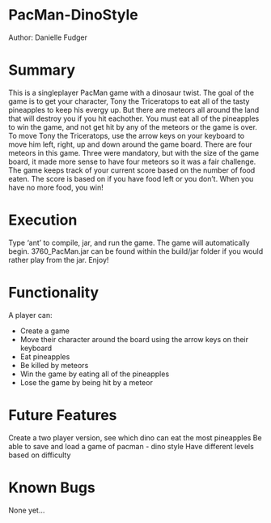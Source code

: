 PacMan-DinoStyle
================

Author: Danielle Fudger



Summary
================
This is a singleplayer PacMan game with a dinosaur twist. The goal of the game is to get your character, Tony the Triceratops to eat all of the tasty pineapples to keep his evergy up. But there are meteors all around the land that will destroy you if you hit eachother. You must eat all of the pineapples to win the game, and not get hit by any of the meteors or the game is over. To move Tony the Triceratops, use the arrow keys on your keyboard to move him left, right, up and down around the game board. There are four meteors in this game. Three were mandatory, but with the size of the game board, it made more sense to have four meteors so it was a fair challenge. The game keeps track of your current score based on the number of food eaten. The score is based on if you have food left or you don’t. When you have no more food, you win!


Execution
================
Type ‘ant’ to compile, jar, and run the game. 
The game will automatically begin.
3760_PacMan.jar can be found within the build/jar folder if you would rather play from the jar.
Enjoy!


Functionality
================
A player can:
- Create a game
- Move their character around the board using the arrow keys on their keyboard
- Eat pineapples
- Be killed by meteors
- Win the game by eating all of the pineapples
- Lose the game by being hit by a meteor


Future Features
================
Create a two player version, see which dino can eat the most pineapples
Be able to save and load a game of pacman - dino style
Have different levels based on difficulty


Known Bugs
================
None yet...
